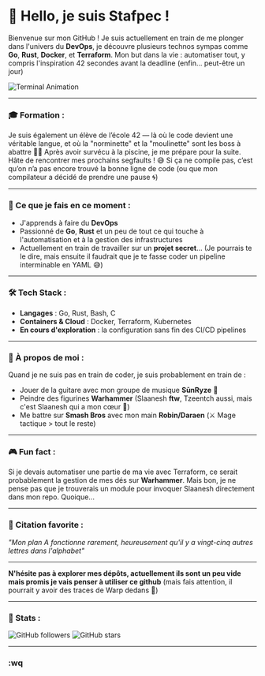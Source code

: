 # 👋 Hello, je suis **Stafpec** !

Bienvenue sur mon GitHub ! Je suis actuellement en train de me plonger dans l'univers du **DevOps**, je découvre plusieurs technos sympas comme **Go**, **Rust**, **Docker**, et **Terraform**. Mon but dans la vie : automatiser tout, y compris l'inspiration 42 secondes avant la deadline (enfin... peut-être un jour)

![Terminal Animation](https://media.giphy.com/media/8vQSQ3sT47W7J1HSyE/giphy.gif)

---

### 🎓 Formation :
Je suis également un élève de l’école 42 — là où le code devient une véritable langue, et où la "norminette" et la "moulinette" sont les boss à abattre 🧑‍💻
Après avoir survécu à la piscine, je me prépare pour la suite. Hâte de rencontrer mes prochains segfaults ! 😅 
Si ça ne compile pas, c’est qu’on n’a pas encore trouvé la bonne ligne de code (ou que mon compilateur a décidé de prendre une pause 🌀)

---

### 🚀 Ce que je fais en ce moment :
- J'apprends à faire du **DevOps**
- Passionné de **Go**, **Rust** et un peu de tout ce qui touche à l'automatisation et à la gestion des infrastructures
- Actuellement en train de travailler sur un **projet secret**... (Je pourrais te le dire, mais ensuite il faudrait que je te fasse coder un pipeline interminable en YAML 😅)

---

### 🛠️ Tech Stack :
- **Langages** : Go, Rust, Bash, C
- **Containers & Cloud** : Docker, Terraform, Kubernetes
- **En cours d'exploration** : la configuration sans fin des CI/CD pipelines

---

### 🎸 À propos de moi :
Quand je ne suis pas en train de coder, je suis probablement en train de :
- Jouer de la guitare avec mon groupe de musique **SūnRyze** 🌅
- Peindre des figurines **Warhammer** (Slaanesh **ftw**, Tzeentch aussi, mais c'est Slaanesh qui a mon cœur 💜)
- Me battre sur **Smash Bros** avec mon main **Robin/Daraen** (⚔️ Mage tactique > tout le reste)

---

### 🎮 Fun fact :
Si je devais automatiser une partie de ma vie avec Terraform, ce serait probablement la gestion de mes dés sur **Warhammer**. Mais bon, je ne pense pas que je trouverais un module pour invoquer Slaanesh directement dans mon repo. Quoique...

---

### 💬 Citation favorite :
_"Mon plan A fonctionne rarement, heureusement qu'il y a vingt-cinq autres lettres dans l'alphabet"_

---

**N'hésite pas à explorer mes dépôts, actuellement ils sont un peu vide mais promis je vais penser à utiliser ce github** (mais fais attention, il pourrait y avoir des traces de Warp dedans 👾)

---

### 🚀 Stats :

![GitHub followers](https://img.shields.io/github/followers/stafpec?label=Follow&style=social)
![GitHub stars](https://img.shields.io/github/stars/stafpec?label=Stars&style=social)

---

### **:wq**

